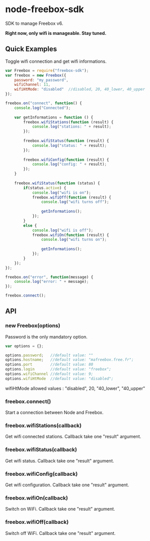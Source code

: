 node-freebox-sdk
================

SDK to manage Freebox v6.

**Right now, only wifi is manageable. Stay tuned.**

## Quick Examples
Toggle wifi connection and get wifi informations.

```js
var Freebox = require("freebox-sdk");
var freebox = new Freebox({
    password: "my_password",
    wifiChannel: 11,
    wifiHtMode: "disabled"  //disabled, 20, 40_lower, 40_upper
});

freebox.on("connect", function() {
    console.log("Connected");
    
    var getInformations = function () {
        freebox.wifiStations(function (result) {
            console.log("stations: " + result);
        });
        
        freebox.wifiStatus(function (result) {
            console.log("status: " + result);
        });
        
        freebox.wifiConfig(function (result) {
            console.log("config: " + result);
        });
    }
    
    freebox.wifiStatus(function (status) {
        if(status.active) {
            console.log("wifi is on");
            freebox.wifiOff(function (result) {
                console.log("wifi turns off");
                
                getInformations();
            });
        }
        else {
            console.log("wifi is off");
            freebox.wifiOn(function (result) {
                console.log("wifi turns on");
                
                getInformations();
            });
        }
    });
});

freebox.on("error", function(message) {
    console.log("error: " + message);
});

freebox.connect();
```

API
---

### new Freebox(options)

Password is the only mandatory option.

```js
var options = {};

options.password;   //default value: ""
options.hostname;   //default value: "mafreebox.free.fr";
options.port        //default value: 80
options.login       //default value: "freebox";
options.wifiChannel //default value: 9;
options.wifiHtMode  //default value: "disabled";
```

wifiHtMode allowed values : "disabled", 20, "40_lower", "40_upper"

### freebox.connect()

Start a connection between Node and Freebox.

### freebox.wifiStations(callback)

Get wifi connected stations.
Callback take one "result" argument.

### freebox.wifiStatus(callback)

Get wifi status.
Callback take one "result" argument.

### freebox.wifiConfig(callback)

Get wifi configuration.
Callback take one "result" argument.

### freebox.wifiOn(callback)

Switch on WiFi.
Callback take one "result" argument.

### freebox.wifiOff(callback)

Switch off WiFi.
Callback take one "result" argument.